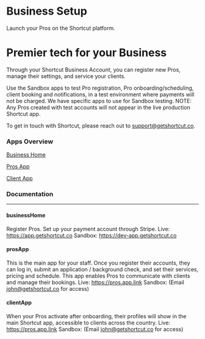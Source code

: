 # Business Setup
Launch your Pros on the Shortcut platform.

# **Premier tech for your Business**

Through your Shortcut Business Account, you can register new Pros, manage their settings, and service your clients.

Use the Sandbox apps to test Pro registration, Pro onboarding/scheduling, client booking and notifications, in a test environment where payments will not be charged. We have specific apps to use for Sandbox testing. NOTE: Any Pros created with test accounts will not appear in the live production Shortcut app.

To get in touch with Shortcut, please reach out to support@getshortcut.co.

### Apps Overview

[Business Home](#businessHome)

[Pros App](#prosApp)

[Client App](#clientApp)

### Documentation

***

#### businessHome
Register Pros. Set up your payment account through Stripe.
Live: https://app.getshortcut.co
Sandbox: https://dev-app.getshortcut.co

#### prosApp
This is the main app for your staff. Once you register their accounts, they can log in, submit an application / background check, and set their services, pricing and schedule. This app enables Pros to communicate with clients and manage their bookings.
Live: https://pros.app.link
Sandbox: (Email john@getshortcut.co for access)

#### clientApp
When your Pros activate after onboarding, their profiles will show in the main Shortcut app, accessible to clients across the country.
Live: https://pros.app.link
Sandbox: (Email john@getshortcut.co for access)
